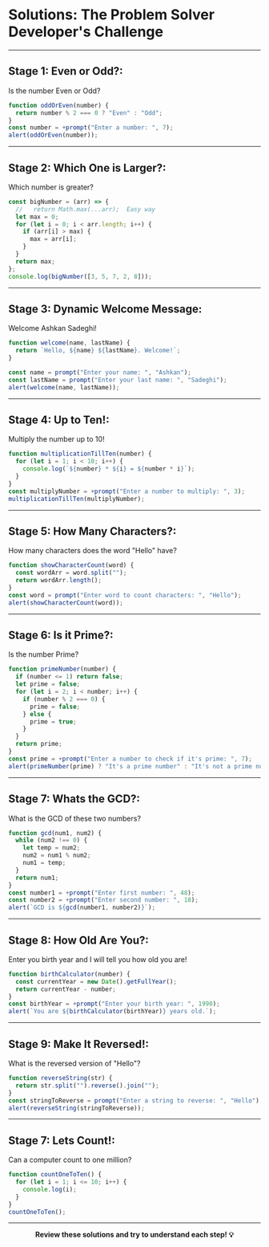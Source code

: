 # Solutions: The Problem Solver Developer's Challenge

---

## Stage 1: Even or Odd?:

Is the number Even or Odd?

```javascript
function oddOrEven(number) {
  return number % 2 === 0 ? "Even" : "Odd";
}
const number = +prompt("Enter a number: ", 7);
alert(oddOrEven(number));
```

---

## Stage 2: Which One is Larger?:

Which number is greater?

```javascript
const bigNumber = (arr) => {
  //   return Math.max(...arr);  Easy way
  let max = 0;
  for (let i = 0; i < arr.length; i++) {
    if (arr[i] > max) {
      max = arr[i];
    }
  }
  return max;
};
console.log(bigNumber([3, 5, 7, 2, 8]));
```

---

## Stage 3: Dynamic Welcome Message:

Welcome Ashkan Sadeghi!

```javascript
function welcome(name, lastName) {
  return `Hello, ${name} ${lastName}. Welcome!`;
}

const name = prompt("Enter your name: ", "Ashkan");
const lastName = prompt("Enter your last name: ", "Sadeghi");
alert(welcome(name, lastName));
```

---

## Stage 4: Up to Ten!:

Multiply the number up to 10!

```javascript
function multiplicationTillTen(number) {
  for (let i = 1; i < 10; i++) {
    console.log(`${number} * ${i} = ${number * i}`);
  }
}
const multiplyNumber = +prompt("Enter a number to multiply: ", 3);
multiplicationTillTen(multiplyNumber);
```

---

## Stage 5: How Many Characters?:

How many characters does the word "Hello" have?

```javascript
function showCharacterCount(word) {
  const wordArr = word.split("");
  return wordArr.length();
}
const word = prompt("Enter word to count characters: ", "Hello");
alert(showCharacterCount(word));
```

---

## Stage 6: Is it Prime?:

Is the number Prime?

```javascript
function primeNumber(number) {
  if (number <= 1) return false;
  let prime = false;
  for (let i = 2; i < number; i++) {
    if (number % 2 === 0) {
      prime = false;
    } else {
      prime = true;
    }
  }
  return prime;
}
const prime = +prompt("Enter a number to check if it's prime: ", 7);
alert(primeNumber(prime) ? "It's a prime number" : "It's not a prime number");
```

---

## Stage 7: Whats the GCD?:

What is the GCD of these two numbers?

```javascript
function gcd(num1, num2) {
  while (num2 !== 0) {
    let temp = num2;
    num2 = num1 % num2;
    num1 = temp;
  }
  return num1;
}
const number1 = +prompt("Enter first number: ", 48);
const number2 = +prompt("Enter second number: ", 18);
alert(`GCD is ${gcd(number1, number2)}`);
```

---

## Stage 8: How Old Are You?:

Enter you birth year and I will tell you how old you are!

```javascript
function birthCalculator(number) {
  const currentYear = new Date().getFullYear();
  return currentYear - number;
}
const birthYear = +prompt("Enter your birth year: ", 1990);
alert(`You are ${birthCalculator(birthYear)} years old.`);
```

---

## Stage 9: Make It Reversed!:

What is the reversed version of "Hello"?

```javascript
function reverseString(str) {
  return str.split("").reverse().join("");
}
const stringToReverse = prompt("Enter a string to reverse: ", "Hello");
alert(reverseString(stringToReverse));
```

---

## Stage 7: Lets Count!:

Can a computer count to one million?

```javascript
function countOneToTen() {
  for (let i = 1; i <= 10; i++) {
    console.log(i);
  }
}
countOneToTen();
```

---

<div align="center">
  <b>Review these solutions and try to understand each step! 💡</b>
</div>
